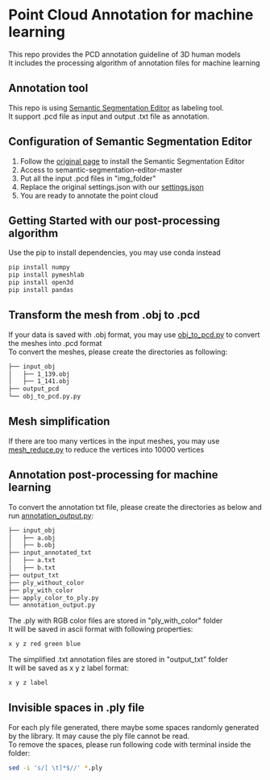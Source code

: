 # Point Cloud Annotation for machine learning
This repo provides the PCD annotation guideline of 3D human models \
It includes the processing algorithm of annotation files for machine learning

## Annotation tool
This repo is using [Semantic Segmentation Editor](https://github.com/Hitachi-Automotive-And-Industry-Lab/semantic-segmentation-editor.git) as labeling tool. \
It support .pcd file as input and output .txt file as annotation.

## Configuration of Semantic Segmentation Editor
1. Follow the [original page](https://github.com/Hitachi-Automotive-And-Industry-Lab/semantic-segmentation-editor.git) to install the Semantic Segmentation Editor
2. Access to semantic-segmentation-editor-master
3. Put all the input .pcd files in "img_folder"
4. Replace the original settings.json with our [settings.json](./settings.json)
5. You are ready to annotate the point cloud

## Getting Started with our post-processing algorithm
Use the pip to install dependencies, you may use conda instead

```bash
pip install numpy
pip install pymeshlab
pip install open3d
pip install pandas
```

## Transform the mesh from .obj to .pcd
If your data is saved with .obj format, you may use [obj_to_pcd.py](./obj_to_pcd.py) to convert the meshes into .pcd format \
To convert the meshes, please create the directories as following:

```bash
├── input_obj
│   ├── 1_139.obj
│   ├── 1_141.obj
├── output_pcd
└── obj_to_pcd.py.py
```

## Mesh simplification
If there are too many vertices in the input meshes, you may use [mesh_reduce.py](./mesh_reduce.py) to reduce the vertices into 10000 vertices

## Annotation post-processing for machine learning
To convert the annotation txt file, please create the directories as below and run [annotation_output.py](./annotation_output.py):

```bash
├── input_obj
│   ├── a.obj
│   ├── b.obj
├── input_annotated_txt
│   ├── a.txt
│   ├── b.txt
├── output_txt
├── ply_without_color
├── ply_with_color
├── apply_color_to_ply.py
└── annotation_output.py
```

The .ply with RGB color files are stored in "ply_with_color" folder \
It will be saved in ascii format with following properties:
```bash
x y z red green blue
```

The simplified .txt annotation files are stored in "output_txt" folder \
It will be saved as x y z label format:
```bash
x y z label
```
## Invisible spaces in .ply file
For each ply file generated, there maybe some spaces randomly generated by the library. It may cause the ply file cannot be read. \
To remove the spaces, please run following code with terminal inside the folder:
```bash
sed -i 's/[ \t]*$//' *.ply
```

